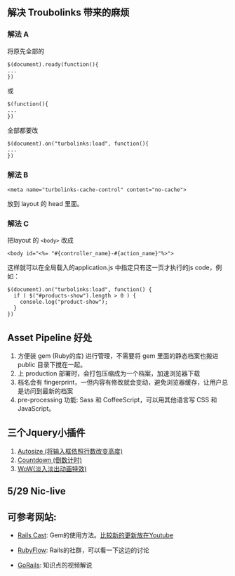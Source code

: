 ## 解决 Troubolinks 带来的麻烦

### 解法 A

将原先全部的

```
$(document).ready(function(){
...
})
```

或

```
$(function(){
...
})
```

全部都要改

```
$(document).on("turbolinks:load", function(){
...
})
```


### 解法 B

```
<meta name="turbolinks-cache-control" content="no-cache">
```

放到 layout 的 head 里面。

### 解法 C
把layout 的 `<body>` 改成

`<body id="<%= "#{controller_name}-#{action_name}"%>">`

这样就可以在全局载入的application.js 中指定只有这一页才执行的js code，例如：

```
$(document).on("turbolinks:load", function() {
  if ( $("#products-show").length > 0 ) {
    console.log("product-show");
  }
})
```


## Asset Pipeline 好处

1. 方便装 gem (Ruby的库) 进行管理，不需要将 gem 里面的静态档案也搬进 public 目录下搅在一起。
2. 上 production 部署时，会打包压缩成为一个档案，加速浏览器下载
3. 档名会有 fingerprint，一但内容有修改就会变动，避免浏览器缓存，让用户总是访问到最新的档案
4. pre-processing 功能: Sass 和 CoffeeScript，可以用其他语言写 CSS 和 JavaScript。

## 三个Jquery小插件
1.   [Autosize (将输入框依照行数改变高度)](http://www.jacklmoore.com/autosize/)
2.   [Countdown (倒数计时)](http://hilios.github.io/jQuery.countdown/)
3. [WoW(淡入淡出动画特效)](https://github.com/matthieua/WOW)

## 5/29 Nic-live

## 可参考网站:
* [Rails Cast](http://railscasts.com/): Gem的使用方法。[比较新的更新放在Youtube](https://www.youtube.com/user/RailscastsReloaded)


* [RubyFlow](http://www.rubyflow.com/): Rails的社群，可以看一下这边的讨论


* [GoRails](https://gorails.com/): 知识点的视频解说
